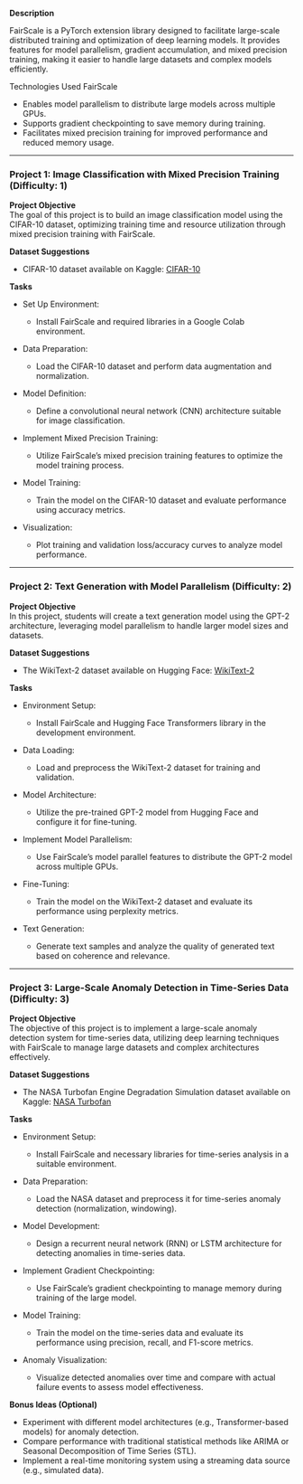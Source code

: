 **Description**

FairScale is a PyTorch extension library designed to facilitate large-scale distributed training and optimization of deep learning models. It provides features for model parallelism, gradient accumulation, and mixed precision training, making it easier to handle large datasets and complex models efficiently. 

Technologies Used
FairScale

- Enables model parallelism to distribute large models across multiple GPUs.
- Supports gradient checkpointing to save memory during training.
- Facilitates mixed precision training for improved performance and reduced memory usage.

---

### Project 1: Image Classification with Mixed Precision Training (Difficulty: 1)

**Project Objective**  
The goal of this project is to build an image classification model using the CIFAR-10 dataset, optimizing training time and resource utilization through mixed precision training with FairScale.

**Dataset Suggestions**  
- CIFAR-10 dataset available on Kaggle: [CIFAR-10](https://www.kaggle.com/c/cifar-10)

**Tasks**  
- Set Up Environment:
    - Install FairScale and required libraries in a Google Colab environment.
  
- Data Preparation:
    - Load the CIFAR-10 dataset and perform data augmentation and normalization.
  
- Model Definition:
    - Define a convolutional neural network (CNN) architecture suitable for image classification.
  
- Implement Mixed Precision Training:
    - Utilize FairScale’s mixed precision training features to optimize the model training process.
  
- Model Training:
    - Train the model on the CIFAR-10 dataset and evaluate performance using accuracy metrics.
  
- Visualization:
    - Plot training and validation loss/accuracy curves to analyze model performance.

---

### Project 2: Text Generation with Model Parallelism (Difficulty: 2)

**Project Objective**  
In this project, students will create a text generation model using the GPT-2 architecture, leveraging model parallelism to handle larger model sizes and datasets.

**Dataset Suggestions**  
- The WikiText-2 dataset available on Hugging Face: [WikiText-2](https://huggingface.co/datasets/wikitext)

**Tasks**  
- Environment Setup:
    - Install FairScale and Hugging Face Transformers library in the development environment.
  
- Data Loading:
    - Load and preprocess the WikiText-2 dataset for training and validation.
  
- Model Architecture:
    - Utilize the pre-trained GPT-2 model from Hugging Face and configure it for fine-tuning.
  
- Implement Model Parallelism:
    - Use FairScale’s model parallel features to distribute the GPT-2 model across multiple GPUs.
  
- Fine-Tuning:
    - Train the model on the WikiText-2 dataset and evaluate its performance using perplexity metrics.
  
- Text Generation:
    - Generate text samples and analyze the quality of generated text based on coherence and relevance.

---

### Project 3: Large-Scale Anomaly Detection in Time-Series Data (Difficulty: 3)

**Project Objective**  
The objective of this project is to implement a large-scale anomaly detection system for time-series data, utilizing deep learning techniques with FairScale to manage large datasets and complex architectures effectively.

**Dataset Suggestions**  
- The NASA Turbofan Engine Degradation Simulation dataset available on Kaggle: [NASA Turbofan](https://www.kaggle.com/datasets/behnamfouladi/nasa-turbofan-engine-degradation-simulation-data-set)

**Tasks**  
- Environment Setup:
    - Install FairScale and necessary libraries for time-series analysis in a suitable environment.
  
- Data Preparation:
    - Load the NASA dataset and preprocess it for time-series anomaly detection (normalization, windowing).
  
- Model Development:
    - Design a recurrent neural network (RNN) or LSTM architecture for detecting anomalies in time-series data.
  
- Implement Gradient Checkpointing:
    - Use FairScale’s gradient checkpointing to manage memory during training of the large model.
  
- Model Training:
    - Train the model on the time-series data and evaluate its performance using precision, recall, and F1-score metrics.
  
- Anomaly Visualization:
    - Visualize detected anomalies over time and compare with actual failure events to assess model effectiveness.

**Bonus Ideas (Optional)**  
- Experiment with different model architectures (e.g., Transformer-based models) for anomaly detection.
- Compare performance with traditional statistical methods like ARIMA or Seasonal Decomposition of Time Series (STL).
- Implement a real-time monitoring system using a streaming data source (e.g., simulated data).

